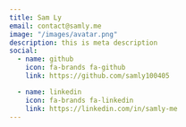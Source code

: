 ```yaml
---
title: Sam Ly
email: contact@samly.me
image: "/images/avatar.png"
description: this is meta description
social:
  - name: github
    icon: fa-brands fa-github
    link: https://github.com/samly100405

  - name: linkedin
    icon: fa-brands fa-linkedin
    link: https://linkedin.com/in/samly-me
---
```



